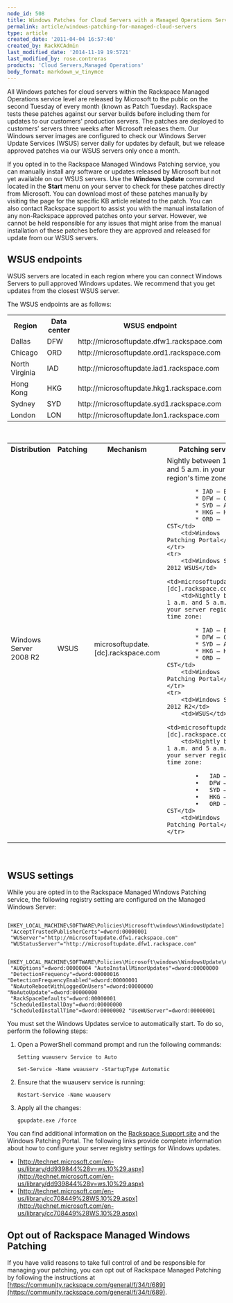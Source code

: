 ```yaml
---
node_id: 508
title: Windows Patches for Cloud Servers with a Managed Operations Service Level
permalink: article/windows-patching-for-managed-cloud-servers
type: article
created_date: '2011-04-04 16:57:40'
created_by: RackKCAdmin
last_modified_date: '2014-11-19 19:5721'
last_modified_by: rose.contreras
products: 'Cloud Servers,Managed Operations'
body_format: markdown_w_tinymce
---
```


All Windows patches for cloud servers within the Rackspace Managed Operations service level are released by Microsoft to the public on the second Tuesday of every month (known as Patch Tuesday). Rackspace tests these patches against our server builds before including them for updates to our customers' production servers. The patches are deployed to customers’ servers three weeks after Microsoft releases them. Our Windows server images are configured to check our Windows Server Update Services (WSUS) server daily for updates by default, but we release approved patches via our WSUS servers only once a month.

If you opted in to the Rackspace Managed Windows Patching service, you can manually install any software or updates released by Microsoft but not yet available on our WSUS servers. Use the **Windows Update** command located in the **Start** menu on your server to check for these patches directly from Microsoft. You can download most of these patches manually by visiting the page for the specific KB article related to the patch. You can also contact Rackspace support to assist you with the manual installation of any non-Rackspace approved patches onto your server. However, we cannot be held responsible for any issues that might arise from the manual installation of these patches before they are approved and released for update from our WSUS servers.

## WSUS endpoints

WSUS servers are located in each region where you can connect Windows Servers to pull approved Windows updates. We recommend that you get updates from the closest WSUS server.

The WSUS endpoints are as follows:

<table>
	<tr>
		<th>Region</th>
		<th>Data center</th>
		<th>WSUS endpoint</th>
	</tr>
	<tr>
		<td>Dallas</td>
		<td>DFW</td>
		<td>http://microsoftupdate.dfw1.rackspace.com</td>
	</tr>
	<tr>
		<td>Chicago</td>
		<td>ORD</td>
		<td>http://microsoftupdate.ord1.rackspace.com</td>
	</tr>
	<tr>
		<td>North Virginia</td>
		<td>IAD</td>
		<td>http://microsoftupdate.iad1.rackspace.com</td>
	</tr>
	<tr>
		<td>Hong Kong</td>
		<td>HKG</td>
		<td>http://microsoftupdate.hkg1.rackspace.com</td>
	</tr>
	<tr>
		<td>Sydney</td>
		<td>SYD</td>
		<td>http://microsoftupdate.syd1.rackspace.com</td>
	</tr>
	<tr>
		<td>London</td>
		<td>LON</td>
		<td>http://microsoftupdate.lon1.rackspace.com</td>
	</tr>
</table>
<p>&nbsp;</p>
<table>
	<tr>
		<th>Distribution</th>
		<th>Patching</th>
		<th>Mechanism</th>
		<th>Patching servers</th>
		<th>Frequency</th>
	</tr>
	<tr>
		<td>Windows Server 2008 R2</td>
		<td>WSUS</td>
		<td>microsoftupdate.[dc].rackspace.com</td>
		<td>Nightly between 1 a.m. and 5 a.m. in your server region's time zone:
			
			* IAD – EST
			* DFW – CST
			* SYD – AET
			* HKG – HKT
			* ORD – CST</td>
		<td>Windows Patching Portal</td>
	</tr>
	<tr>
		<td>Windows Server 2012	WSUS</td>
		<td>microsoftupdate.[dc].rackspace.com</td>
		<td>Nightly between 1 a.m. and 5 a.m. in your server region's time zone:
			
			* IAD – EST
			* DFW – CST
			* SYD – AET
			* HKG – HKT
			* ORD – CST</td>
		<td>Windows Patching Portal</td>
	</tr>
	<tr>
		<td>Windows Server 2012 R2</td>
		<td>WSUS</td>
		<td>microsoftupdate.[dc].rackspace.com</td>
		<td>Nightly between 1 a.m. and 5 a.m. in your server region's time zone:
			
			•	IAD – EST
			•	DFW – CST
			•	SYD – AET
			•	HKG – HKT
			•	ORD – CST</td>
		<td>Windows Patching Portal</td>
	</tr>
</table>

<p>&nbsp;</p>

## WSUS settings

While you are opted in to the Rackspace Managed Windows Patching service, the following registry setting are configured on the Managed Windows Server:

     [HKEY_LOCAL_MACHINE\SOFTWARE\Policies\Microsoft\windows\WindowsUpdate]
	 "AcceptTrustedPublisherCerts"=dword:00000001
	 "WUServer"="http://microsoftupdate.dfw1.rackspace.com"
	 "WUStatusServer"="http://microsoftupdate.dfw1.rackspace.com"
	 
     [HKEY_LOCAL_MACHINE\SOFTWARE\Policies\Microsoft\windows\WindowsUpdate\AU]
	 "AUOptions"=dword:00000004 "AutoInstallMinorUpdates"=dword:00000000
	 "DetectionFrequency"=dword:00000016 "DetectionFrequencyEnabled"=dword:00000001
	 "NoAutoRebootWithLoggedOnUsers"=dword:00000000 "NoAutoUpdate"=dword:00000000
	 "RackSpaceDefaults"=dword:00000001
	 "ScheduledInstallDay"=dword:00000000
	 "ScheduledInstallTime"=dword:00000002 "UseWUServer"=dword:00000001


You must set the Windows Updates service to automatically start. To do so, perform the following steps:

1.	Open a PowerShell command prompt and run the following commands: 
		
		Setting wuauserv Service to Auto
		
		Set-Service -Name wuauserv -StartupType Automatic

2.	Ensure that the wuauserv service is running:

		Restart-Service -Name wuauserv

3.	Apply all the changes:

		gpupdate.exe /force


You can find additional information on the [Rackspace Support site](http://support.rackspace.com) and the Windows Patching Portal. The following links provide complete information about how to configure your server registry settings for Windows updates.

 - [http://technet.microsoft.com/en-us/library/dd939844%28v=ws.10%29.aspx](http://technet.microsoft.com/en-us/library/dd939844%28v=ws.10%29.aspx)
 - [http://technet.microsoft.com/en-us/library/cc708449%28WS.10%29.aspx](http://technet.microsoft.com/en-us/library/cc708449%28WS.10%29.aspx)

## Opt out of Rackspace Managed Windows Patching

If you have valid reasons to take full control of and be responsible for managing your patching, you can opt out of Rackspace Managed Patching by following the instructions at [https://community.rackspace.com/general/f/34/t/689](https://community.rackspace.com/general/f/34/t/689).

